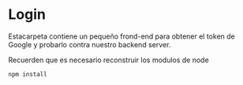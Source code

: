 # Login
Estacarpeta contiene un pequeño frond-end para obtener el token de Google
y probarlo contra nuestro backend server.

Recuerden que es necesario reconstruir los modulos de node

```
npm install
```